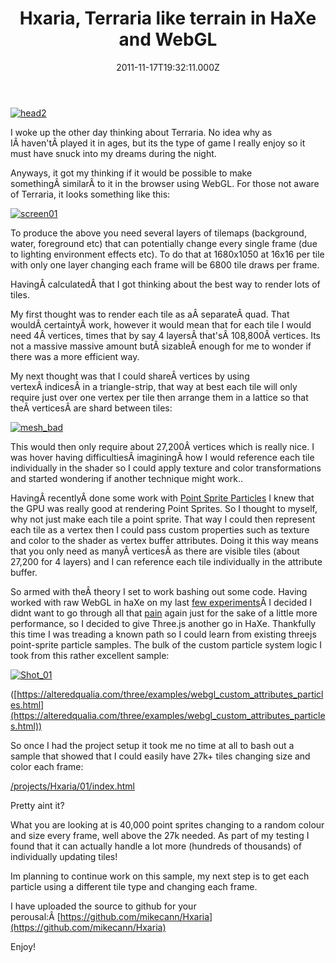 ﻿---
coverImage: /images/fallback-post-header.png
date: "2011-11-17T19:32:11.000Z"
tags: []
title: "Hxaria, Terraria like terrain in HaXe and WebGL"
oldUrl: /haxe/hxaria-terraria-like-terrain-in-haxe-and-webgl
---

[![](https://www.mikecann.blog/wp-content/uploads/2011/11/head2.jpg "head2")](https://www.mikecann.blog/wp-content/uploads/2011/11/head2.jpg)

I woke up the other day thinking about Terraria. No idea why as IÂ haven'tÂ played it in ages, but its the type of game I really enjoy so it must have snuck into my dreams during the night.

<!-- more -->

Anyways, it got my thinking if it would be possible to make somethingÂ similarÂ to it in the browser using WebGL. For those not aware of Terraria, it looks something like this:

[![](https://www.mikecann.blog/wp-content/uploads/2011/11/screen01.jpg "screen01")](https://www.mikecann.blog/wp-content/uploads/2011/11/screen01.jpg)

To produce the above you need several layers of tilemaps (background, water, foreground etc) that can potentially change every single frame (due to lighting environment effects etc). To do that at 1680x1050 at 16x16 per tile with only one layer changing each frame will be 6800 tile draws per frame.

HavingÂ calculatedÂ that I got thinking about the best way to render lots of tiles.

My first thought was to render each tile as aÂ separateÂ quad. That wouldÂ certaintyÂ work, however it would mean that for each tile I would need 4Â vertices, times that by say 4 layersÂ that'sÂ 108,800Â vertices. Its not a massive massive amount butÂ sizableÂ enough for me to wonder if there was a more efficient way.

My next thought was that I could shareÂ vertices by using vertexÂ indicesÂ in a triangle-strip, that way at best each tile will only require just over one vertex per tile then arrange them in a lattice so that theÂ verticesÂ are shard between tiles:

[![](https://www.mikecann.blog/wp-content/uploads/2011/11/mesh_bad.png "mesh_bad")](https://www.mikecann.blog/wp-content/uploads/2011/11/mesh_bad.png)

This would then only require about 27,200Â vertices which is really nice. I was hover having difficultiesÂ imaginingÂ how I would reference each tile individually in the shader so I could apply texture and color transformations and started wondering if another technique might work..

HavingÂ recentlyÂ done some work with [Point Sprite Particles](/posts/terrainicles-webgl-haxe/) I knew that the GPU was really good at rendering Point Sprites. So I thought to myself, why not just make each tile a point sprite. That way I could then represent each tile as a vertex then I could pass custom properties such as texture and color to the shader as vertex buffer attributes. Doing it this way means that you only need as manyÂ verticesÂ as there are visible tiles (about 27,200 for 4 layers) and I can reference each tile individually in the attribute buffer.

So armed with theÂ theory I set to work bashing out some code. Having worked with raw WebGL in haXe on my last [few experiments](/posts/gpu-state-preserving-particle-systems-with-webgl-haxe/)Â I decided I didnt want to go through all that [pain](/posts/why-developing-for-webgl-sucks/) again just for the sake of a little more performance, so I decided to give Three.js another go in HaXe. Thankfully this time I was treading a known path so I could learn from existing threejs point-sprite particle samples. The bulk of the custom particle system logic I took from this rather excellent sample:

[![](https://www.mikecann.blog/wp-content/uploads/2011/11/Shot_01.png "Shot_01")](https://alteredqualia.com/three/examples/webgl_custom_attributes_particles.html)

([https://alteredqualia.com/three/examples/webgl_custom_attributes_particles.html](https://alteredqualia.com/three/examples/webgl_custom_attributes_particles.html))

So once I had the project setup it took me no time at all to bash out a sample that showed that I could easily have 27k+ tiles changing size and color each frame:

[/projects/Hxaria/01/index.html](/projects/Hxaria/01/index.html)

Pretty aint it?

What you are looking at is 40,000 point sprites changing to a random colour and size every frame, well above the 27k needed. As part of my testing I found that it can actually handle a lot more (hundreds of thousands) of individually updating tiles!

Im planning to continue work on this sample, my next step is to get each particle using a different tile type and changing each frame.

I have uploaded the source to github for your perousal:Â [https://github.com/mikecann/Hxaria](https://github.com/mikecann/Hxaria)

Enjoy!
